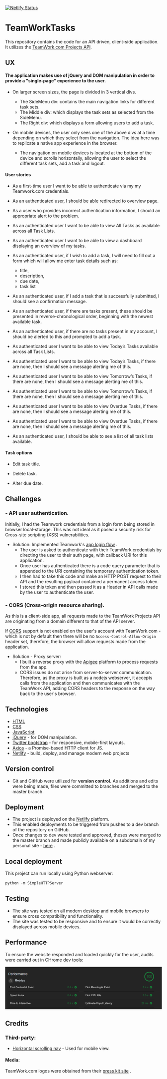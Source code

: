 [![Netlify Status](https://api.netlify.com/api/v1/badges/d5bba725-bc6c-4ece-901c-69ce850698fc/deploy-status)](https://app.netlify.com/sites/agitated-noether-613123/deploys)
# TeamWorkTasks
This repository contains the code for an API driven, client-side application. It utilizes the [TeamWork.com Projects API](https://developer.teamwork.com).

## UX
#### The application makes use of jQuery and DOM manipulation in order to provide a "single-page" experience to the user.
- On larger screen sizes, the page is divided in 3 vertical divs.
    - The SideMenu div: contains the main navigation links for different task sets.
    - The Middle div: which displays the task sets as selected from the SideMenu.
    - The Right div: which displays a form allowing users to add a task.

- On mobile devices, the user only sees one of the above divs at a time depending on which they select from the navigation. The idea here was to replicate a native app experience in the browser.
    - The navigation on mobile devices is located at the bottom of the device and scrolls horizontally, allowing the user to select the different task sets, add a task and logout.

#### User stories
- As a first-time user I want to be able to authenticate via my my Teamwork.com credentials.

- As an authenticated user, I should be able redirected to overview page.

- As a user who provides incorrect authentication information, I should  an appropriate alert to the problem.

- As an authenticated user I want to be able to view All Tasks as available across all Task Lists.

- As an authenticated user I want to be able to view a dashboard displaying an overview of my tasks.

- As an authenticated user, if I wish to add a task, I will need to fill out a form which will allow me enter task details such as:
    - title,
    - description,
    - due date,
    - task list


- As an authenticated user, if I add a task that is successfully submitted, I should see a confirmation message.

- As an authenticated user, if there are tasks present, these should be presented in reverse-chronological order, beginning with the newest available task.

- As an authenticated user, if there are no tasks present in my account, I should be alerted to this and prompted to add a task.

- As authenticated user I want to be able to view Today’s Tasks available across all Task Lists.

- As authenticated user I want to be able to view Today’s Tasks, if there are none, then I should see a message alerting me of this.

- As authenticated user I want to be able to view Tomorrow’s Tasks, if there are none, then I should see a message alerting me of this.

- As authenticated user I want to be able to view Tomorrow’s Tasks, if there are none, then I should see a message alerting me of this.

- As authenticated user I want to be able to view Overdue Tasks, if there are none, then I should see a message alerting me of this.

- As authenticated user I want to be able to view Overdue Tasks, if there are none, then I should see a message alerting me of this.

- As an authenticated user, I should be able to see a list of all task lists available.

#### Task options
- Edit task title.

- Delete task.

- Alter due date.


## Challenges
###  - API user authentication.
Initially, I had the Teamwork credentials from  a login form being stored in browser local-storage. This was not ideal as it posed a security risk for Cross-site scripting (XSS) vulnerabilities. 
- Solution: Implemented Teamwork's [app login flow](https://developer.teamwork.com/projects/authentication-questions/how-to-authenticate-via-app-login-flow) .
    - The user is asked to authenticate with their TeamWork credentials by directing the user to their auth page, with callback URI for this application.
    - Once user has authenticated there is a code query parameter that is appended to the URI containing the temporary authentication token.
    - I then had to take this code and make an HTTP POST request to their API and the resulting payload contained a permanent access token.
    - I stored this token and then passed it as a Header in API calls made by the user to authenticate the user.

### - CORS (Cross-origin resource sharing).
As this is a client-side app, all requests made to the TeamWork Projects API are originating from a domain different to that of the API server. 

If [CORS](https://en.wikipedia.org/wiki/Cross-origin_resource_sharing) support is not enabled on the user's account with TeamWork.com - which is not by default then there will be no `Access-Control-Allow-Origin` header set, therefore, the browser will allow requests made from the application.
- Solution - Proxy server:
    - I built a reverse proxy with the [Apigee](https://apigee.com/api-management/#/homepage) platform to process requests from the app.
    - CORS issues do not arise from server-to-server communication. Therefore, as the proxy is built as a nodejs webserver, it accepts calls from the application and then communicates with the TeamWork API, adding CORS headers to the response on the way back to the user's browser. 



## Technologies
- [HTML](https://developer.mozilla.org/en-US/docs/Learn/HTML)
- [CSS](https://developer.mozilla.org/en-US/docs/Web/CSS)
- [JavaScript](https://developer.mozilla.org/bm/docs/Web/JavaScript)
- [jQuery](https://jquery.com/) - for DOM manipulation.
- [Twitter bootstrap](https://www.getbootstrap.com) - for responsive, mobile-first layouts.
- [Axios](https://github.com/axios/axios) - a Promise-based HTTP client for JS.
- [Netlify](https://netlify.com) - build, deploy, and manage modern web projects


## Version control
- Git and GitHub were utilized for **version control.** As additions and edits were being made, files were committed to branches and merged to the master branch.

## Deployment
- The project is deployed on the [Netlify](https://netlify.com) platform.
- This enabled deployments to be triggered from pushes to a dev branch of the repository on GitHub.
- Once changes to dev were tested and approved, theses were merged to the master branch and made publicly available on a subdomain of my personal site - [here](https://todo.daveodea.com) .

## Local deployment
This project can run locally using Python webserver:
```python
python -m SimpleHTTPServer
```

## Testing
- The site was tested on all modern desktop and mobile browsers to ensure cross compatibility and functionality.
- The site was tested to be responsive and to ensure it would be correctly displayed across mobile devices.

## Performance
To ensure the website responded and loaded quickly for the user, audits were carried out in CHrome dev tools:

![performance](/assets/img/readme-assets/perform1.PNG)

## Credits
### Third-party:
- [Horizontal scrolling nav](https://iamsteve.me/blog/entry/horizontal-scrolling-responsive-menu) - Used for mobile view.

#### Media:
TeamWork.com logos were obtained from their [press kit site](https://www.teamwork.com/press-media-kit) .






